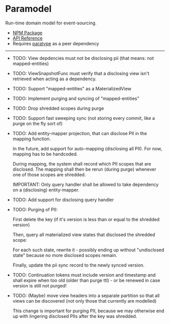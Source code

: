 # Paramodel

Run-time domain model for event-sourcing.

* [NPM Package](https://www.npmjs.com/package/paramodel)
* [API Reference](https://github.com/mwikstrom/paramodel/blob/master/docs/paramodel.md)
* Requires [paratype](https://github.com/mwikstrom/paratype#readme) as a peer dependency

----

- TODO: View depdencies must not be disclosing pii (that means: not mapped-entities)

- TODO: ViewSnapshotFunc must verify that a disclosing view isn't retrieved when acting
  as a dependency.

- TODO: Support "mapped-entities" as a MaterializedView

- TODO: Implement purging and syncing of "mapped-entities"

- TODO: Drop shredded scopes during purge

- TODO: Support fast sweeping sync (not storing every commit, like a purge on the fly sort of)

- TODO: Add entity-mapper projection, that can disclose PII in the mapping function.

  In the future, add support for auto-mapping (disclosing all PII). For now, mapping has
  to be handcoded.

  During mapping, the system shall record which PII scopes that are disclosed. The mapping
  shall then be rerun (during purge) whenever one of those scopes are shredded.

  IMPORTANT: Only query handler shall be allowed to take dependency on a (disclosing)
  entity-mapper.

- TODO: Add support for disclosing query handler

- TODO: Purging of PII:

  First delete the key (if it's version is less than or equal to the shredded version)
  
  Then, query all materialized view states that disclosed the shredded scope:

  For each such state, rewrite it - possibly ending up without "undisclosed state" because
  no more disclosed scopes remain.

  Finally, update the pii sync record to the newly synced version.

- TODO: Continuation tokens must include version and timestamp and shall expire when too old
  (older than purge ttl) - or be renewed in case version is still not purged!

- TODO: (Maybe) move view headers into a separate partition so that all views can be
  discovered (not only those that currently are modelled)

  This change is important for purging PII, because we may otherwise end up with lingering
  disclosed PIIs after the key was shredded.
